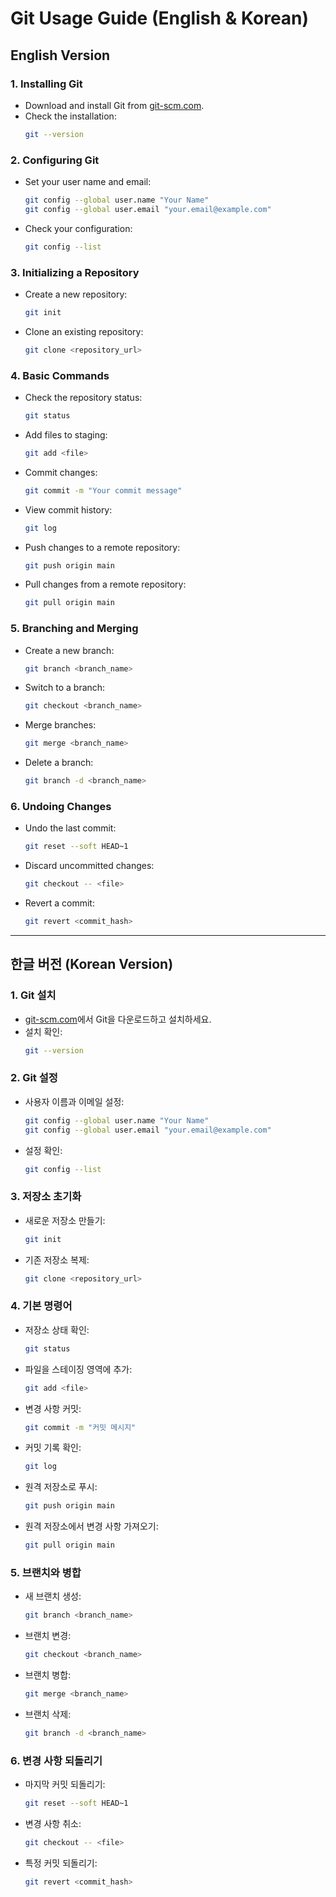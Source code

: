 # Git Usage Guide (English & Korean)

## English Version

### 1. Installing Git
- Download and install Git from [git-scm.com](https://git-scm.com/).
- Check the installation:
  ```sh
  git --version
  ```

### 2. Configuring Git
- Set your user name and email:
  ```sh
  git config --global user.name "Your Name"
  git config --global user.email "your.email@example.com"
  ```
- Check your configuration:
  ```sh
  git config --list
  ```

### 3. Initializing a Repository
- Create a new repository:
  ```sh
  git init
  ```
- Clone an existing repository:
  ```sh
  git clone <repository_url>
  ```

### 4. Basic Commands
- Check the repository status:
  ```sh
  git status
  ```
- Add files to staging:
  ```sh
  git add <file>
  ```
- Commit changes:
  ```sh
  git commit -m "Your commit message"
  ```
- View commit history:
  ```sh
  git log
  ```
- Push changes to a remote repository:
  ```sh
  git push origin main
  ```
- Pull changes from a remote repository:
  ```sh
  git pull origin main
  ```

### 5. Branching and Merging
- Create a new branch:
  ```sh
  git branch <branch_name>
  ```
- Switch to a branch:
  ```sh
  git checkout <branch_name>
  ```
- Merge branches:
  ```sh
  git merge <branch_name>
  ```
- Delete a branch:
  ```sh
  git branch -d <branch_name>
  ```

### 6. Undoing Changes
- Undo the last commit:
  ```sh
  git reset --soft HEAD~1
  ```
- Discard uncommitted changes:
  ```sh
  git checkout -- <file>
  ```
- Revert a commit:
  ```sh
  git revert <commit_hash>
  ```

---

## 한글 버전 (Korean Version)

### 1. Git 설치
- [git-scm.com](https://git-scm.com/)에서 Git을 다운로드하고 설치하세요.
- 설치 확인:
  ```sh
  git --version
  ```

### 2. Git 설정
- 사용자 이름과 이메일 설정:
  ```sh
  git config --global user.name "Your Name"
  git config --global user.email "your.email@example.com"
  ```
- 설정 확인:
  ```sh
  git config --list
  ```

### 3. 저장소 초기화
- 새로운 저장소 만들기:
  ```sh
  git init
  ```
- 기존 저장소 복제:
  ```sh
  git clone <repository_url>
  ```

### 4. 기본 명령어
- 저장소 상태 확인:
  ```sh
  git status
  ```
- 파일을 스테이징 영역에 추가:
  ```sh
  git add <file>
  ```
- 변경 사항 커밋:
  ```sh
  git commit -m "커밋 메시지"
  ```
- 커밋 기록 확인:
  ```sh
  git log
  ```
- 원격 저장소로 푸시:
  ```sh
  git push origin main
  ```
- 원격 저장소에서 변경 사항 가져오기:
  ```sh
  git pull origin main
  ```

### 5. 브랜치와 병합
- 새 브랜치 생성:
  ```sh
  git branch <branch_name>
  ```
- 브랜치 변경:
  ```sh
  git checkout <branch_name>
  ```
- 브랜치 병합:
  ```sh
  git merge <branch_name>
  ```
- 브랜치 삭제:
  ```sh
  git branch -d <branch_name>
  ```

### 6. 변경 사항 되돌리기
- 마지막 커밋 되돌리기:
  ```sh
  git reset --soft HEAD~1
  ```
- 변경 사항 취소:
  ```sh
  git checkout -- <file>
  ```
- 특정 커밋 되돌리기:
  ```sh
  git revert <commit_hash>
  ```

